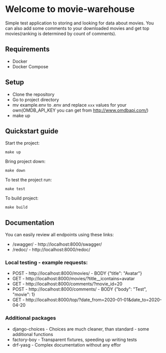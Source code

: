 # Welcome to movie-warehouse

Simple test application to storing and looking for data about movies. You can also add some comments to your downloaded movies and get top movies(ranking is determined by count of comments).

## Requirements

* Docker
* Docker Compose

## Setup
* Clone the repository
* Go to project directory
* mv example.env to .env and replace `xxx` values for your own(OMDB_API_KEY you can get from http://www.omdbapi.com/)
* make up

## Quickstart guide

Start the project:

    make up

Bring project down:

    make down

To test the project run:

    make test

To build project:

    make build

## Documentation

You can easily review all endpoints using these links:

* /swagger/ - http://localhost:8000/swagger/
* /redoc/ - http://localhost:8000/redoc/

### Local testing - example requests:
* POST - http://localhost:8000/movies/ - BODY {"title": "Avatar"}
* GET - http://localhost:8000/movies/?title__icontains=avatar
* GET - http://localhost:8000/comments/?movie_id=20
* POST - http://localhost:8000/comments/ -  BODY {"body": "Test", "movie": 1}
* GET - http://localhost:8000/top/?date_from=2020-01-01&date_to=2020-04-20

### Additional packages

* django-choices - Choices are much cleaner, than standard - some additional functions
* factory-boy - Transparent fixtures, speeding up writing tests
* drf-yasg - Complex documentation without any effor
